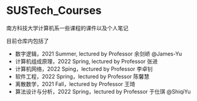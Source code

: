 # SUSTech_Courses
南方科技大学计算机系一些课程的课件以及个人笔记

目前仓库内包括了

- 数字逻辑，2021 Summer, lectured by Professor 余剑峤 @James-Yu
- 计算机组成原理，2022 Spring, lectured by Professor 张进
- 计算机网络，2022 Sping，lectured by Professor 李卓钊
- 软件工程，2022 Spring，lectured by Professor 陈馨慧
- 离散数学，2021 Fall，lectured by Professor 王琦
- 算法设计与分析，2022 Spring，lectured by Professor 于仕琪 @ShiqiYu
